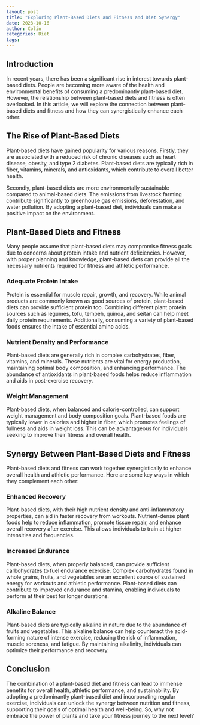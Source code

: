 ```yaml
---
layout: post
title: "Exploring Plant-Based Diets and Fitness and Diet Synergy"
date: 2023-10-16
author: Colin
categories: Diet
tags: 
---
```


## Introduction

In recent years, there has been a significant rise in interest towards plant-based diets. People are becoming more aware of the health and environmental benefits of consuming a predominantly plant-based diet. However, the relationship between plant-based diets and fitness is often overlooked. In this article, we will explore the connection between plant-based diets and fitness and how they can synergistically enhance each other.

## The Rise of Plant-Based Diets

Plant-based diets have gained popularity for various reasons. Firstly, they are associated with a reduced risk of chronic diseases such as heart disease, obesity, and type 2 diabetes. Plant-based diets are typically rich in fiber, vitamins, minerals, and antioxidants, which contribute to overall better health.

Secondly, plant-based diets are more environmentally sustainable compared to animal-based diets. The emissions from livestock farming contribute significantly to greenhouse gas emissions, deforestation, and water pollution. By adopting a plant-based diet, individuals can make a positive impact on the environment.

## Plant-Based Diets and Fitness

Many people assume that plant-based diets may compromise fitness goals due to concerns about protein intake and nutrient deficiencies. However, with proper planning and knowledge, plant-based diets can provide all the necessary nutrients required for fitness and athletic performance.

### Adequate Protein Intake

Protein is essential for muscle repair, growth, and recovery. While animal products are commonly known as good sources of protein, plant-based diets can provide sufficient protein too. Combining different plant protein sources such as legumes, tofu, tempeh, quinoa, and seitan can help meet daily protein requirements. Additionally, consuming a variety of plant-based foods ensures the intake of essential amino acids.

### Nutrient Density and Performance

Plant-based diets are generally rich in complex carbohydrates, fiber, vitamins, and minerals. These nutrients are vital for energy production, maintaining optimal body composition, and enhancing performance. The abundance of antioxidants in plant-based foods helps reduce inflammation and aids in post-exercise recovery.

### Weight Management

Plant-based diets, when balanced and calorie-controlled, can support weight management and body composition goals. Plant-based foods are typically lower in calories and higher in fiber, which promotes feelings of fullness and aids in weight loss. This can be advantageous for individuals seeking to improve their fitness and overall health.

## Synergy Between Plant-Based Diets and Fitness

Plant-based diets and fitness can work together synergistically to enhance overall health and athletic performance. Here are some key ways in which they complement each other:

### Enhanced Recovery

Plant-based diets, with their high nutrient density and anti-inflammatory properties, can aid in faster recovery from workouts. Nutrient-dense plant foods help to reduce inflammation, promote tissue repair, and enhance overall recovery after exercise. This allows individuals to train at higher intensities and frequencies.

### Increased Endurance

Plant-based diets, when properly balanced, can provide sufficient carbohydrates to fuel endurance exercise. Complex carbohydrates found in whole grains, fruits, and vegetables are an excellent source of sustained energy for workouts and athletic performance. Plant-based diets can contribute to improved endurance and stamina, enabling individuals to perform at their best for longer durations.

### Alkaline Balance

Plant-based diets are typically alkaline in nature due to the abundance of fruits and vegetables. This alkaline balance can help counteract the acid-forming nature of intense exercise, reducing the risk of inflammation, muscle soreness, and fatigue. By maintaining alkalinity, individuals can optimize their performance and recovery.

## Conclusion

The combination of a plant-based diet and fitness can lead to immense benefits for overall health, athletic performance, and sustainability. By adopting a predominantly plant-based diet and incorporating regular exercise, individuals can unlock the synergy between nutrition and fitness, supporting their goals of optimal health and well-being. So, why not embrace the power of plants and take your fitness journey to the next level?